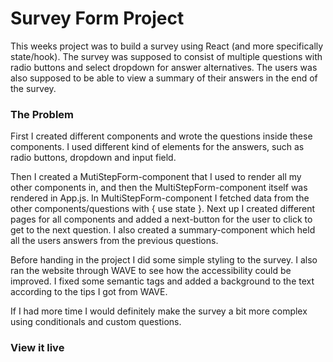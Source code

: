 # Survey Form Project
This weeks project was to build a survey using React (and more specifically state/hook). The survey was supposed to consist of multiple questions with radio buttons and select dropdown for answer alternatives. The users was also supposed to be able to view a summary of their answers in the end of the survey.



### The Problem

First I created different components and wrote the questions inside these components. I used different kind of elements for the answers, such as  radio buttons, dropdown and input field.

Then I created a MutiStepForm-component that I used to render all my other components in, and then the MultiStepForm-component itself was rendered in App.js. In MultiStepForm-component I fetched data from the other components/questions with { use state }. 
Next up I created different pages for all components and added a next-button for the user to click to get to the next question. I also created a summary-component which held all the users answers from the previous questions.

Before handing in the project I did some simple styling to the survey. I also ran the website through WAVE to see how the accessibility could be improved. I fixed some semantic tags and added a background to the text according to the tips I got from WAVE.

If I had more time I would definitely make the survey a bit more complex using conditionals and custom questions. 

### View it live




